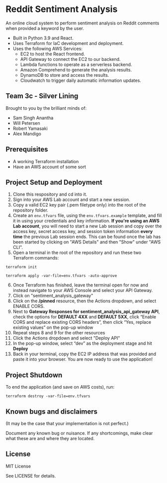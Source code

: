 # Reddit Sentiment Analysis
An online cloud system to perform sentiment analysis on Reddit comments when provided a keyword by the user.
- Built in Python 3.9 and React.
- Uses Terraform for IaC development and deployment.
- Uses the following AWS Services:
    - EC2 to host the React frontend.
    - API Gateway to connect the EC2 to our backend.
    - Lambda functions to operate as a serverless backend.
    - Amazon Comprehend to generate the analysis results.
    - DynamoDB to store and access the results.
    - Cloudwatch to trigger daily automatic information updates.
  
## Team 3c - Silver Lining
Brought to you by the brilliant minds of:
- Sam Singh Anantha
- Will Petersen
- Robert Yamasaki
- Alex Mandigo

## Prerequisites
- A working Terraform installation
- Have an AWS account of some sort

## Project Setup and Deployment
1. Clone this respository and cd into it.
2. Sign into your AWS Lab account and start a new session.
3. Copy a valid EC2 key pair (.pem filetype only) into the root of the repository folder.
4. Create an `env.tfvars` file, using the `env.tfvars.example` template, and fill it in using your credentials and key information. **If you're using an AWS Lab account**, you will need to start a new Lab session and copy over the access key, secret access key, and session token information **every time** the previous Lab session ends. This can be found once the lab has been started by clicking on "AWS Details" and then "Show" under "AWS CLI".
5. Open a terminal in the root of the repository and run these two Terraform commands:
```
terraform init
```
```
terraform apply -var-file=env.tfvars -auto-approve
```
6. Once Terraform has finished, leave the terminal open for now and instead navigate to your AWS Console and select your API Gateway.
7. Click on "sentiment_analysis_gateway"
8. Click on the **/pinned** resource, then the Actions dropdown, and select ENABLE CORS.
9. Next to **Gateway Responses for sentiment_analysis_api_gateway API**, check the options for **DEFAULT 4XX** and **DEFAULT 5XX**, click “Enable CORS and replace existing CORS headers”, then click “Yes, replace existing values” on the pop-up window
10. Repeat steps 8 and 9 for the other resources
11. Click the Actions dropdown and select "Deploy API"
12. In the pop-up window, select “dev” as the deployment stage and hit **Deploy**
13. Back in your terminal, copy the EC2 IP address that was provided and paste it into your browser. You are now ready to use the application!

## Project Shutdown
To end the application (and save on AWS costs), run:
```
terraform destroy -var-file=env.tfvars
```

## Known bugs and disclaimers
(It may be the case that your implementation is not perfect.)

Document any known bug or nuisance.
If any shortcomings, make clear what these are and where they are located.

## License
MIT License

See LICENSE for details.
